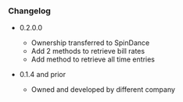 ### Changelog ###
- 0.2.0.0
  - Ownership transferred to SpinDance
  - Add 2 methods to retrieve bill rates
  - Add method to retrieve all time entries

- 0.1.4 and prior
  - Owned and developed by different company
